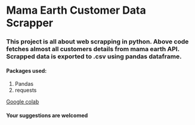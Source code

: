# Mama Earth Customer Data Scrapper
### This project is all about web scrapping in python. Above code fetches almost all customers details from mama earth API. Scrapped data is exported to .csv using pandas dataframe.

#### Packages used:
1. Pandas
2. requests

[Google colab](https://colab.research.google.com/drive/1Hd396_FEUEGb8SV-biRS9Y9xLgxXGlNZ?usp=sharing)

#### Your suggestions are welcomed
